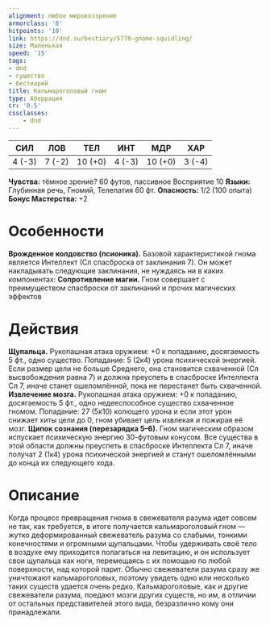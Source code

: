 ```yaml
---
alignment: любое мировоззрение
armorclass: '8'
hitpoints: '10'
link: https://dnd.su/bestiary/5770-gnome-squidling/
size: Маленькая
speed: '15'
tags:
- dnd
- существо
- бестиарий
title: Кальмароголовый гном
type: Аберрация
cr: '0.5'
cssclasses:
    - dnd
---
```



| СИЛ | ЛОВ | ТЕЛ | ИНТ | МДР | ХАР |
|---|---|---|---|---|---|
| 4 (-3) | 7 (-2) | 10 (+0) | 4 (-3) | 10 (+0) | 3 (-4) |
**Чувства:** тёмное зрение? 60 футов, пассивное Восприятие 10
**Языки:** Глубинная речь, Гномий, Телепатия 60 фт.
**Опасность:** 1/2 (100 опыта)
**Бонус Мастерства:** +2


# Особенности
**Врожденное колдовство (псионика).** Базовой характеристикой гнома является Интеллект (Сл спасброска от заклинания 7). Он может накладывать следующие заклинания, не нуждаясь ни в каких компонентах:
**Сопротивление магии.** Гном совершает с преимуществом спасброски от заклинаний и прочих магических эффектов


# Действия
**Щупальца.** Рукопашная атака оружием: +0 к попаданию, досягаемость 5 фт., одно существо. Попадание: 5 (2к4) урона психической энергией. Если размер цели не больше Среднего, она становится схваченной (Сл высвобождения равна 7) и должна преуспеть в спасброске Интеллекта Сл 7, иначе станет ошеломлённой, пока не перестанет быть схваченной.
**Извлечение мозга.** Рукопашная атака оружием: +0 к попаданию, досягаемость 5 фт., одно недееспособное существо схваченное гномом. Попадание: 27 (5к10) колющего урона и если этот урон снижает хиты цели до 0, гном убивает цель извлекая и пожирая её мозг.
**Щипок сознания (перезарядка 5–6).** Гном магическим образом испускает психическую энергию 30-футовым конусом. Все существа в этой области должны преуспеть в спасброске Интеллекта Сл 7, иначе получат 2 (1к4) урона психической энергией и станут ошеломлёнными до конца их следующего хода.


# Описание
Когда процесс превращения гнома в свежевателя разума идет совсем не так, как требуется, в итоге получается кальмароголовый гном — жутко деформированный свежеватель разума со слабыми, тонкими конечностями и огромными щупальцами. Чтобы удерживать своё тело в воздухе ему приходится полагаться на левитацию, и он использует свои щупальца как ноги, перемещаясь с их помощью по любой поверхности, над которой парит. Обычно свежеватели разума сразу же уничтожают кальмароголовых, поэтому увидеть одно или несколько таких существ удается очень редко. Кальмароголовые, как и другие свежеватели разума, поедают мозги других существ, но им, в отличии от остальных представителей этого вида, безразлично кому они принадлежали.